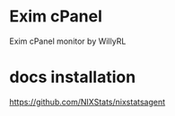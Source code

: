 # Exim cPanel
Exim cPanel monitor by WillyRL

# docs installation
https://github.com/NIXStats/nixstatsagent

